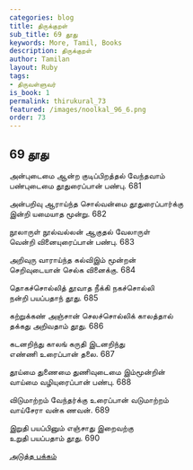 ```yaml
---
categories: blog
title: திருக்குறள்
sub_title: 69 தூது
keywords: More, Tamil, Books
description: திருக்குறள்
author: Tamilan
layout: Ruby
tags:
- திருவள்ளுவர்
is_book: 1
permalink: thirukural_73
featured: /images/noolkal_96_6.png
order: 73
---
```

## 69 தூது

அன்புடைமை ஆன்ற குடிப்பிறத்தல் வேந்தவாம்  
பண்புடைமை தூதுரைப்பான் பண்பு. 681

அன்பறிவு ஆராய்ந்த சொல்வன்மை தூதுரைப்பார்க்கு  
இன்றி யமையாத மூன்று. 682

நூலாருள் நூல்வல்லன் ஆகுதல் வேலாருள்  
வென்றி வினையுரைப்பான் பண்பு. 683

அறிவுரு வாராய்ந்த கல்விஇம் மூன்றன்  
செறிவுடையான் செல்க வினைக்கு. 684

தொகச்சொல்லித் தூவாத நீக்கி நகச்சொல்லி  
நன்றி பயப்பதாந் தூது. 685

கற்றுக்கண் அஞ்சான் செலச்சொல்லிக் காலத்தால்  
தக்கது அறிவதாம் தூது. 686

கடனறிந்து காலங் கருதி இடனறிந்து  
எண்ணி உரைப்பான் தலை. 687

தூய்மை துணைமை துணிவுடைமை இம்மூன்றின்  
வாய்மை வழியுரைப்பான் பண்பு. 688

விடுமாற்றம் வேந்தர்க்கு உரைப்பான் வடுமாற்றம்  
வாய்சேரா வன்க ணவன். 689

இறுதி பயப்பினும் எஞ்சாது இறைவற்கு  
உறுதி பயப்பதாம் தூது. 690

[அடுத்த பக்கம்](thirukural_74)